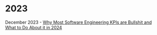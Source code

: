 # 2023 

December 2023 - [Why Most Software Engineering KPIs are Bullshit and What to Do About it in 2024](/articles/most_engineering_kpis_are_bs)
